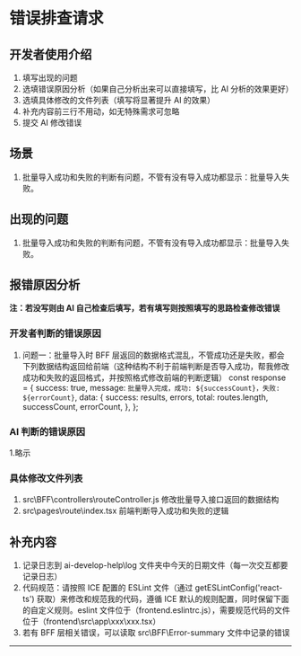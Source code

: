 # 错误排查请求

## 开发者使用介绍

1. 填写出现的问题
2. 选填错误原因分析（如果自己分析出来可以直接填写，比 AI 分析的效果更好）
3. 选填具体修改的文件列表（填写将显著提升 AI 的效果）
4. 补充内容前三行不用动，如无特殊需求可忽略
5. 提交 AI 修改错误

## 场景

1. 批量导入成功和失败的判断有问题，不管有没有导入成功都显示：批量导入失败。

## 出现的问题

1. 批量导入成功和失败的判断有问题，不管有没有导入成功都显示：批量导入失败。

## 报错原因分析

**注：若没写则由 AI 自己检查后填写，若有填写则按照填写的思路检查修改错误**

### 开发者判断的错误原因

1. 问题一：批量导入时 BFF 层返回的数据格式混乱，不管成功还是失败，都会下列数据结构返回给前端（这种结构不利于前端判断是否导入成功，帮我修改成功和失败的返回格式，并按照格式修改前端的判断逻辑）
    const response = {
          success: true,
          message: `批量导入完成，成功: ${successCount}，失败: ${errorCount}`,
          data: {
            success: results,
            errors,
            total: routes.length,
            successCount,
            errorCount,
          },
        };

### AI 判断的错误原因

1.略示

### 具体修改文件列表

1. src\BFF\controllers\routeController.js 修改批量导入接口返回的数据结构
2. src\pages\route\index.tsx 前端判断导入成功和失败的逻辑

## 补充内容

1. 记录日志到 ai-develop-help\log 文件夹中今天的日期文件（每一次交互都要记录日志）
2. 代码规范：请按照 ICE 配置的 ESLint 文件（通过 getESLintConfig('react-ts') 获取）来修改和规范我的代码，遵循 ICE 默认的规则配置，同时保留下面的自定义规则。eslint 文件位于（frontend.eslintrc.js），需要规范代码的文件位于（frontend\src\app\xxx\xxx.tsx）
3. 若有 BFF 层相关错误，可以读取 src\BFF\Error-summary 文件中记录的错误

---